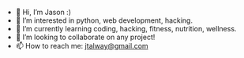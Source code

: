- 👋 Hi, I’m Jason :)
- 👀 I’m interested in python, web development, hacking.
- 🌱 I’m currently learning coding, hacking, fitness, nutrition, wellness.
- 💞️ I’m looking to collaborate on any project!
- 📫 How to reach me: jtalway@gmail.com

<!---
jtalway/jtalway is a ✨ special ✨ repository because its `README.md` (this file) appears on your GitHub profile.
You can click the Preview link to take a look at your changes.
--->

